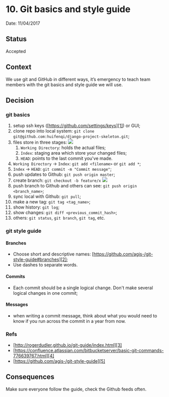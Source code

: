 # 10. Git basics and style guide

Date: 11/04/2017

## Status

Accepted

## Context

We use git and GitHub in different ways, it’s emergency to teach team members with the git basics and style guide we will use.

## Decision

### git basics

1. setup ssh keys ([https://github.com/settings/keys][1]) or GUI;
2. clone repo into local system: `git clone git@github.com:huifenqi/django-project-skeleton.git`;
3. files store in three stages:
	![][image-1]
	1. `Working Directory`: holds the actual files;
	2. `Index`: staging area which store your changed files;
	3. `HEAD`: points to the last commit you've made.
4. `Working Directory` -\> `Index`: `git add <filename>` or `git add *`;
5. `Index` -\> `HEAD`: `git commit -m "Commit message"`;
6. push updates to Github: `git push origin master`;
7. create branch: `git checkout -b feature/x`
	![][image-2]
8. push branch to Github and others can see: `git push origin <branch_name>`;
9. sync local with Github: `git pull`;
10. make a new tag: `git tag <tag_name>`;
11. show history: `git log`;
12. show changes: `git diff <previous_commit_hash>`;
13. others: `git status`, `git branch`, `git tag`, etc.

### git style guide

#### Branches

* Choose short and descriptive names: [https://github.com/agis-/git-style-guide#branches][2];
* Use dashes to separate words.

#### Commits

* Each commit should be a single logical change. Don't make several logical changes in one commit;

#### Messages

* when writing a commit message, think about what you would need to know if you run across the commit in a year from now.

### Refs

* [http://rogerdudler.github.io/git-guide/index.html][3]
* [https://confluence.atlassian.com/bitbucketserver/basic-git-commands-776639767.html][4]
* [https://github.com/agis-/git-style-guide][5]

## Consequences

Make sure everyone follow the guide, check the Github feeds often.

[1]:	https://github.com/settings/keys
[2]:	https://github.com/agis-/git-style-guide#branches
[3]:	http://rogerdudler.github.io/git-guide/index.html
[4]:	https://confluence.atlassian.com/bitbucketserver/basic-git-commands-776639767.html
[5]:	https://github.com/agis-/git-style-guide

[image-1]:	files/file-stages.png
[image-2]:	files/branches.png